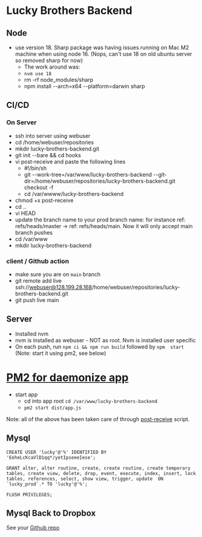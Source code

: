 # Lucky Brothers Backend

## Node

- use version 18. Sharp package was having issues running on Mac M2 machine when using node 16. (Nops, can't use 18 on old ubuntu server so removed sharp for now)
  - The work around was:
  - `nvm use 18`
  - rm -rf node_modules/sharp
  - npm install --arch=x64 --platform=darwin sharp

## CI/CD

### On Server

- ssh into server using webuser
- cd /home/webuser/repositories
- mkdir lucky-brothers-backend.git
- git init --bare && cd hooks
- vi post-receive and paste the following lines
  - #!/bin/sh
  - git --work-tree=/var/www/lucky-brothers-backend --git-dir=/home/webuser/repositories/lucky-brothers-backend.git checkout -f
  - cd /var/wwww/lucky-brothers-backend
- chmod +x post-receive
- cd ..
- vi HEAD
- update the branch name to your prod branch name: for instance ref: refs/heads/master -> ref: refs/heads/main. Now it will only accept main branch pushes
- cd /var/www
- mkdir lucky-brothers-backend

### client / Github action

- make sure you are on `main` branch
- git remote add live ssh://webuser@128.199.28.168/home/webuser/repositories/lucky-brothers-backend.git
- git push live main

## Server

- Installed nvm
- nvm is installed as webuser - NOT as root. Nvm is installed user specific
- On each push, run `npm ci && npm run build` followed by `npm  start` (Note: start it using pm2, see below)

# [PM2 for daemonize app](https://www.digitalocean.com/community/tutorials/how-to-set-up-a-node-js-application-for-production-on-ubuntu-14-04)

- start app
  - cd into app root `cd /var/www/lucky-brothers-backend`
  - `pm2 start dist/app.js`

Note: all of the above has been taken care of through [post-receive](.server/post-receive) script.

## Mysql

```
CREATE USER 'lucky'@'%' IDENTIFIED BY 'EeheLcKcaVlD1qq*/yetIpseeeIese';
```

```
GRANT alter, alter routine, create, create routine, create temporary tables, create view, delete, drop, event, execute, index, insert, lock tables, references, select, show view, trigger, update  ON `lucky_prod`.* TO 'lucky'@'%';
```

```
FLUSH PRIVILEGES;
```

## Mysql Back to Dropbox

See your [Github repo](https://github.com/hussainTuri/dropbox-backups)
